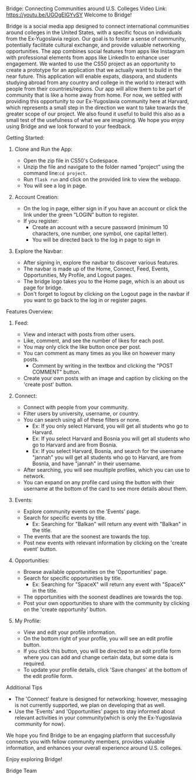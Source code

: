 Bridge: Connecting Communities around U.S. Colleges
Video Link: https://youtu.be/UGOgEIGYvSY
Welcome to Bridge!

Bridge is a social media app designed to connect international communities around colleges in the United States, with a specific focus on individuals from the Ex-Yugoslavia region. Our goal is to foster a sense of community, potentially facilitate cultural exchange, and provide valuable networking opportunities. The app combines social features from apps like Instagram with professional elements from apps like LinkedIn to enhance user engagement. We wanted to use the CS50 project as an opportunity to create a prototype for an application that we actually want to build in the near future. This application will enable expats, diaspora, and students studying abroad from any country and college in the world to interact with people from their countries/regions. Our app will allow them to be part of community that is like a home away from home. For now, we settled with providing this opportunity to our Ex-Yugoslavia community here at Harvard, which represents a small step in the direction we want to take towards the greater scope of our project. We also found it useful to build this also as a small test of the usefulness of what we are imagining. We hope you enjoy using Bridge and we look forward to your feedback.


Getting Started:

1. Clone and Run the App:
   - Open the zip file in CS50's Codespace.
   - Unzip the file and navigate to the folder named "project" using the command line:`cd project`.
   - Run `flask run` and click on the provided link to view the webapp.
   - You will see a log in page.


2. Account Creation:
   - On the log in page, either sign in if you have an account or click the link under the green "LOGIN" button to register.
   - If you register:
      - Create an account with a secure password (minimum 10 characters, one number, one symbol, one capital letter).
      - You will be directed back to the log in page to sign in


3. Explore the Navbar:
   - After signing in, explore the navbar to discover various features.
   - The navbar is made up of the Home, Connect, Feed, Events, Opportunities, My Profile, and Logout pages.
   - The bridge logo takes you to the Home page, which is an about us page for bridge.
   - Don't forget to logout by clicking on the Logout page in the navbar if you want to go back to the log in or register pages.

 Features Overview:

1. Feed:
   - View and interact with posts from other users.
   - Like, comment, and see the number of likes for each post.
   - You may only click the like button once per post.
   - You can comment as many times as you like on however many posts.
      - Comment by writing in the textbox and clicking the "POST COMMENT" button.
   - Create your own posts with an image and caption by clicking on the 'create post' button.

2. Connect:
   - Connect with people from your community.
   - Filter users by university, username, or country.
   - You can search using all of these filters or none.
      - Ex: If you only select Harvard, you will get all students who go to Harvard.
      - Ex: If you select Harvard and Bosnia you will get all students who go to Harvard and are from Bosnia.
      - Ex: If you select Harvard, Bosnia, and search for the username "jannah" you will get all students who go to Harvard, are from Bosnia, and have "jannah" in their username.
   - After searching, you will see muultiple profiles, which you can use to network.
   - You can expand on any profile card using the button with their username at the bottom of the card to see more details about them.

3. Events:
   - Explore community events on the 'Events' page.
   - Search for specific events by title.
      - Ex: Searching for "Balkan" will return any event with "Balkan" in the title.
   - The events that are the soonest are towards the top.
   - Post new events with relevant information by clicking on the 'create event' button.

4. Opportunities:
   - Browse available opportunities on the 'Opportunities' page.
   - Search for specific opportunities by title.
      - Ex: Searching for "SpaceX" will return any event with "SpaceX" in the title.
   - The opportunities with the soonest deadlines are towards the top.
   - Post your own opportunities to share with the community by clicking on the 'create opportunity' button.

5. My Profile:
   - View and edit your profile information.
   - On the bottom right of your profile, you will see an edit profile button.
   - If you click this button, you will be directed to an edit profile form where you can add and change certain data, but some data is required.
   - To update your profile details, click 'Save changes' at the bottom of the edit profile form.

Additional Tips

- The 'Connect' feature is designed for networking; however, messaging is not currently supported, we plan on developing that as well.
- Use the 'Events' and 'Opportunities' pages to stay informed about relevant activities in your community(which is only the Ex-Yugoslavia community for now).

We hope you find Bridge to be an engaging platform that successfully connects you with fellow community members, provides valuable information, and enhances your overall experience around U.S. colleges.

Enjoy exploring Bridge!

Bridge Team
